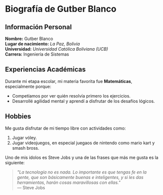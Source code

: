# Biografía de Gutber Blanco

## Información Personal

**Nombre:** Gutber Blanco  
**Lugar de nacimiento:** *La Paz, Bolivia*  
**Universidad:** *Universidad Católica Boliviana (UCB)*  
**Carrera:** Ingeniería de Sistemas  

## Experiencias Académicas

Durante mi etapa escolar, mi materia favorita fue **Matemáticas**, especialmente porque:
- Competíamos por ver quién resolvía primero los ejercicios.
- Desarrollé agilidad mental y aprendí a disfrutar de los desafíos lógicos.

## Hobbies

Me gusta disfrutar de mi tiempo libre con actividades como:

1. Jugar vóley.
2. Jugar videojuegos, en especial juegaos de nintendo como mario kart y smash bross.

Uno de mis idolos es Steve Jobs y una de las frases que más me gusta es la siguiente: 
> *"La tecnología no es nada. Lo importante es que tengas fe en la gente, que son básicamente buenas e inteligentes, y si les das herramientas, harán cosas maravillosas con ellas."*  
> — Steve Jobs
